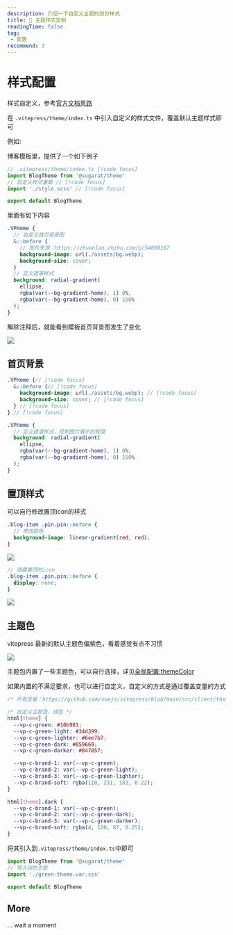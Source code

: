 ```yaml
---
description: 介绍一下自定义主题的部分样式
title: 🔧 主题样式定制
readingTime: false
tag:
 - 配置
recommend: 3
---
```


# 样式配置
样式自定义，参考[官方文档思路](https://vitepress.vuejs.org/guide/theme-introduction#customizing-css)

在 `.vitepress/theme/index.ts` 中引入自定义的样式文件，覆盖默认主题样式即可

例如:

博客模板里，提供了一个如下例子

```ts
// .vitepress/theme/index.ts [!code focus]
import BlogTheme from '@sugarat/theme'
// 自定义样式重载 // [!code focus]
import './style.scss' // [!code focus]

export default BlogTheme
```

里面有如下内容
```scss
.VPHome {
  // 自定义首页背景图
  &::before {
    // 图片来源：https://zhuanlan.zhihu.com/p/54060187
    background-image: url(./assets/bg.webp);
    background-size: cover;
  }
  // 定义遮罩样式
  background: radial-gradient(
    ellipse,
    rgba(var(--bg-gradient-home), 1) 0%,
    rgba(var(--bg-gradient-home), 0) 150%
  );
}
```
解除注释后，就能看到模板首页背景图发生了变化

![](https://img.cdn.sugarat.top/mdImg/MTY3Njk5MTAzODkzOQ==676991038939)

## 首页背景
```scss
.VPHome {// [!code focus]
  &::before {// [!code focus]
    background-image: url(./assets/bg.webp); // [!code focus]
    background-size: cover; // [!code focus]
  } // [!code focus]
} // [!code focus]

.VPHome {
  // 定义遮罩样式，控制图片展示的程度
  background: radial-gradient(
    ellipse,
    rgba(var(--bg-gradient-home), 1) 0%,
    rgba(var(--bg-gradient-home), 0) 150%
  );
}
```

## 置顶样式
可以自行修改置顶icon的样式
```scss
.blog-item .pin.pin::before {
  // 修改颜色
  background-image: linear-gradient(red, red);
}
```
![](https://img.cdn.sugarat.top/mdImg/MTY3NzA3OTExMjgxMA==677079112810)

```scss
// 隐藏置顶的icon
.blog-item .pin.pin::before {
  display: none;
}
```
![](https://img.cdn.sugarat.top/mdImg/MTY3NzA3OTIwODAzNg==677079208036)


## 主题色
vitepress 最新的默认主题色偏紫色，看着感觉有点不习惯

![](https://img.cdn.sugarat.top/mdImg/MTY5MTkyODQ0ODUzOQ==691928448539)

主题包内置了一些主题色，可以自行选择，详见[全局配置:themeColor](https://theme.sugarat.top/config/global.html#themecolor)

如果内置的不满足要求，也可以进行自定义，自定义的方式是通过覆盖变量的方式

```css
/* 所有变量：https://github.com/vuejs/vitepress/blob/main/src/client/theme-default/styles/vars.css */

/* 自定义主题色，绿色 */
html[theme] {
  --vp-c-green: #10b981;
  --vp-c-green-light: #34d399;
  --vp-c-green-lighter: #6ee7b7;
  --vp-c-green-dark: #059669;
  --vp-c-green-darker: #047857;

  --vp-c-brand-1: var(--vp-c-green);
  --vp-c-brand-2: var(--vp-c-green-light);
  --vp-c-brand-3: var(--vp-c-green-lighter);
  --vp-c-brand-soft: rgba(110, 231, 183, 0.22);
}

html[theme].dark {
  --vp-c-brand-1: var(--vp-c-green);
  --vp-c-brand-2: var(--vp-c-green-dark);
  --vp-c-brand-3: var(--vp-c-green-darker);
  --vp-c-brand-soft: rgba(4, 120, 87, 0.25);
}
```
将其引入到`.vitepress/theme/index.ts`中即可

```ts
import BlogTheme from '@sugarat/theme'
// 导入绿色主题
import './green-theme.var.css'

export default BlogTheme
```

## More
... wait a moment
